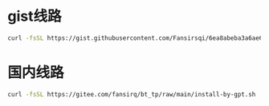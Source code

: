 
# gist线路

```bash
curl -fsSL https://gist.githubusercontent.com/Fansirsqi/6ea8abeba3a6ae67669d03f0da67c80d/raw/ce8d415c117c81ba9b1685e46531a29b6b2c9964/ubuntu-install.sh | bash
```

# 国内线路

```bash
curl -fsSL https://gitee.com/fansirq/bt_tp/raw/main/install-by-gpt.sh | bash
```
